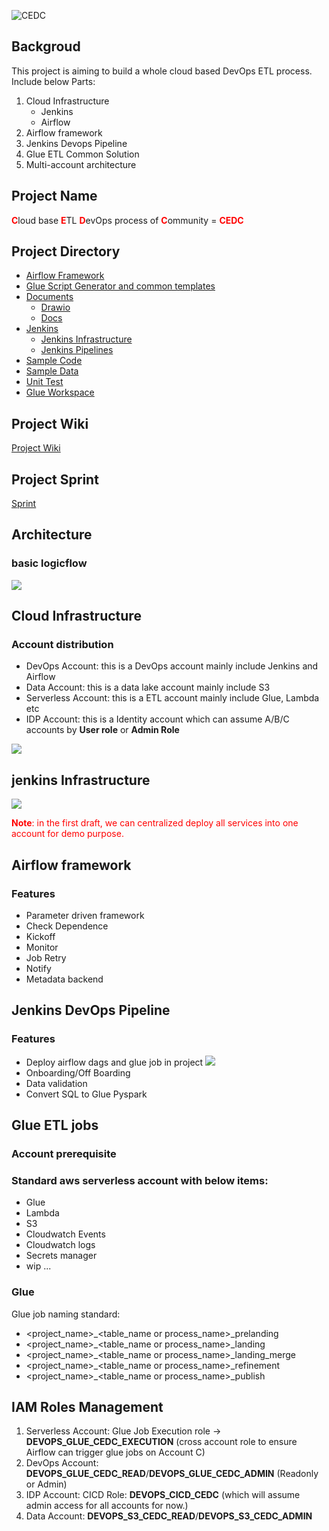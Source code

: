 ![CEDC](https://gitee.com/SixGod2019/shared-info/raw/master/github_images/images/cedc-logo.png)
## Backgroud
This project is aiming to build a whole cloud based DevOps ETL process. Include below Parts:
1. Cloud Infrastructure
   - Jenkins
   - Airflow
2. Airflow framework
3. Jenkins Devops Pipeline
4. Glue ETL Common Solution
5. Multi-account architecture



## Project Name
<font color=red>**C**</font>loud base <font color=red>**E**</font>TL <font color=red>**D**</font>evOps process of <font color=red>**C**</font>ommunity = <font color=red>**CEDC**</font>

## Project Directory
- [Airflow Framework](https://github.com/SixGod191001/CEDC/tree/main/airflow_framework/workspace)
- [Glue Script Generator and common templates](https://github.com/SixGod191001/CEDC/tree/main/common)
- [Documents](https://github.com/SixGod191001/CEDC/tree/main/documents)
  - [Drawio](https://github.com/SixGod191001/CEDC/tree/main/documents/drawio)
  - [Docs](https://github.com/SixGod191001/CEDC/tree/main/documents/drawio/docs)
- [Jenkins](https://github.com/SixGod191001/CEDC/tree/main/jenkins_framework)
  - [Jenkins Infrastructure](https://github.com/SixGod191001/CEDC/tree/main/jenkins_framework/serverless_jenkins_on_aws_fargate_cloudformation)
  - [Jenkins Pipelines](https://github.com/SixGod191001/CEDC/tree/main/jenkins_framework/pipeline)
- [Sample Code](https://github.com/SixGod191001/CEDC/tree/main/sample_code)
- [Sample Data](https://github.com/SixGod191001/CEDC/tree/main/sample_data)
- [Unit Test](https://github.com/SixGod191001/CEDC/tree/main/tests)
- [Glue Workspace](https://github.com/SixGod191001/CEDC/tree/main/workspace)



## Project Wiki
[Project Wiki](https://github.com/SixGod191001/CEDC/wiki)

## Project Sprint
[Sprint](https://github.com/users/SixGod191001/projects/2)

## Architecture
### basic logicflow
![](https://gitee.com/SixGod2019/shared-info/raw/master/github_images/images/basic_logicflow.png)



## Cloud Infrastructure
### Account distribution 
- DevOps Account: this is a DevOps account mainly include Jenkins and Airflow
- Data Account: this is a data lake account mainly include S3
- Serverless Account: this is a ETL account mainly include Glue, Lambda etc
- IDP Account: this is a Identity account which can assume A/B/C accounts by **User role** or **Admin Role**

![](https://gitee.com/SixGod2019/shared-info/raw/master/github_images/images/%E5%A4%9A%E8%B4%A6%E6%88%B7%E4%BD%93%E7%B3%BB%E7%BB%93%E6%9E%84.drawio.png)
## jenkins Infrastructure

![](https://d2908q01vomqb2.cloudfront.net/7719a1c782a1ba91c031a682a0a2f8658209adbf/2021/03/24/Jenkins.jpg)


<font color=red>**Note**: in the first draft, we can centralized deploy all services into one account for demo purpose.</font>


## Airflow framework
### Features
- Parameter driven framework
- Check Dependence
- Kickoff
- Monitor
- Job Retry
- Notify
- Metadata backend


## Jenkins DevOps Pipeline
### Features
- Deploy airflow dags and glue job in project
  ![](https://gitee.com/SixGod2019/shared-info/raw/master/github_images/images/jenkins_basic_diagram.png)
- Onboarding/Off Boarding
- Data validation
- Convert SQL to Glue Pyspark

## Glue ETL jobs
### Account prerequisite
### Standard aws serverless account with below items:
- Glue
- Lambda
- S3
- Cloudwatch Events
- Cloudwatch logs
- Secrets manager
- wip ...

### Glue
Glue job naming standard: 
- <project_name>_<table_name or process_name>_prelanding
- <project_name>_<table_name or process_name>_landing
- <project_name>_<table_name or process_name>_landing_merge
- <project_name>_<table_name or process_name>_refinement
- <project_name>_<table_name or process_name>_publish




## IAM Roles Management
1. Serverless Account: Glue Job Execution role -> **DEVOPS_GLUE_CEDC_EXECUTION** (cross account role to ensure Airflow can trigger glue jobs on Account C)
2. DevOps Account: **DEVOPS_GLUE_CEDC_READ**/**DEVOPS_GLUE_CEDC_ADMIN** (Readonly or Admin)
3. IDP Account: CICD Role: **DEVOPS_CICD_CEDC** (which will assume admin access for all accounts for now.)
4. Data Account: **DEVOPS_S3_CEDC_READ**/**DEVOPS_S3_CEDC_ADMIN**
